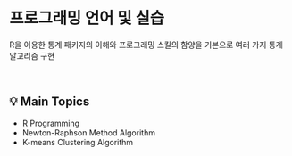 # 프로그래밍 언어 및 실습
R을 이용한 통계 패키지의 이해와 프로그래밍 스킬의 함양을 기본으로 여러 가지 통계 알고리즘 구현

<br>

## 💡 Main Topics
- R Programming
- Newton-Raphson Method Algorithm
- K-means Clustering Algorithm
